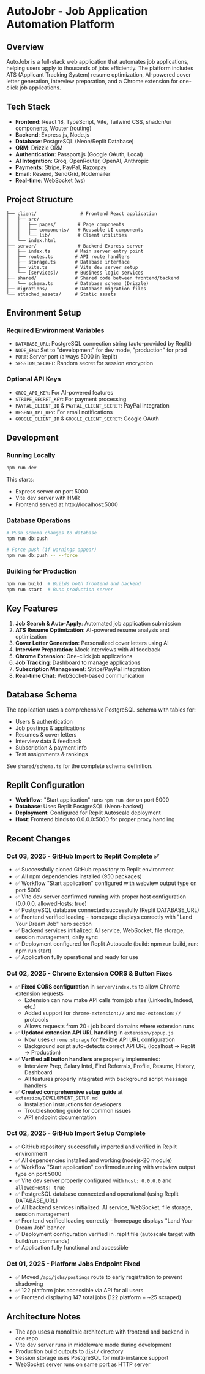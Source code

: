 # AutoJobr - Job Application Automation Platform

## Overview
AutoJobr is a full-stack web application that automates job applications, helping users apply to thousands of jobs efficiently. The platform includes ATS (Applicant Tracking System) resume optimization, AI-powered cover letter generation, interview preparation, and a Chrome extension for one-click job applications.

## Tech Stack
- **Frontend**: React 18, TypeScript, Vite, Tailwind CSS, shadcn/ui components, Wouter (routing)
- **Backend**: Express.js, Node.js
- **Database**: PostgreSQL (Neon/Replit Database)
- **ORM**: Drizzle ORM
- **Authentication**: Passport.js (Google OAuth, Local)
- **AI Integration**: Groq, OpenRouter, OpenAI, Anthropic
- **Payments**: Stripe, PayPal, Razorpay
- **Email**: Resend, SendGrid, Nodemailer
- **Real-time**: WebSocket (ws)

## Project Structure
```
├── client/                # Frontend React application
│   ├── src/
│   │   ├── pages/        # Page components
│   │   ├── components/   # Reusable UI components
│   │   └── lib/          # Client utilities
│   └── index.html
├── server/               # Backend Express server
│   ├── index.ts         # Main server entry point
│   ├── routes.ts        # API route handlers
│   ├── storage.ts       # Database interface
│   ├── vite.ts          # Vite dev server setup
│   └── [services]/      # Business logic services
├── shared/              # Shared code between frontend/backend
│   └── schema.ts        # Database schema (Drizzle)
├── migrations/          # Database migration files
└── attached_assets/     # Static assets

```

## Environment Setup

### Required Environment Variables
- `DATABASE_URL`: PostgreSQL connection string (auto-provided by Replit)
- `NODE_ENV`: Set to "development" for dev mode, "production" for prod
- `PORT`: Server port (always 5000 in Replit)
- `SESSION_SECRET`: Random secret for session encryption

### Optional API Keys
- `GROQ_API_KEY`: For AI-powered features
- `STRIPE_SECRET_KEY`: For payment processing
- `PAYPAL_CLIENT_ID` & `PAYPAL_CLIENT_SECRET`: PayPal integration
- `RESEND_API_KEY`: For email notifications
- `GOOGLE_CLIENT_ID` & `GOOGLE_CLIENT_SECRET`: Google OAuth

## Development

### Running Locally
```bash
npm run dev
```
This starts:
- Express server on port 5000
- Vite dev server with HMR
- Frontend served at http://localhost:5000

### Database Operations
```bash
# Push schema changes to database
npm run db:push

# Force push (if warnings appear)
npm run db:push -- --force
```

### Building for Production
```bash
npm run build  # Builds both frontend and backend
npm run start  # Runs production server
```

## Key Features
1. **Job Search & Auto-Apply**: Automated job application submission
2. **ATS Resume Optimization**: AI-powered resume analysis and optimization
3. **Cover Letter Generation**: Personalized cover letters using AI
4. **Interview Preparation**: Mock interviews with AI feedback
5. **Chrome Extension**: One-click job applications
6. **Job Tracking**: Dashboard to manage applications
7. **Subscription Management**: Stripe/PayPal integration
8. **Real-time Chat**: WebSocket-based communication

## Database Schema
The application uses a comprehensive PostgreSQL schema with tables for:
- Users & authentication
- Job postings & applications
- Resumes & cover letters
- Interview data & feedback
- Subscription & payment info
- Test assignments & rankings

See `shared/schema.ts` for the complete schema definition.

## Replit Configuration
- **Workflow**: "Start application" runs `npm run dev` on port 5000
- **Database**: Uses Replit PostgreSQL (Neon-backed)
- **Deployment**: Configured for Replit Autoscale deployment
- **Host**: Frontend binds to 0.0.0.0:5000 for proper proxy handling

## Recent Changes

### Oct 03, 2025 - GitHub Import to Replit Complete ✅
- ✅ Successfully cloned GitHub repository to Replit environment
- ✅ All npm dependencies installed (950 packages)
- ✅ Workflow "Start application" configured with webview output type on port 5000
- ✅ Vite dev server confirmed running with proper host configuration (0.0.0.0, allowedHosts: true)
- ✅ PostgreSQL database connected successfully (Replit DATABASE_URL)
- ✅ Frontend verified loading - homepage displays correctly with "Land Your Dream Job" hero section
- ✅ Backend services initialized: AI service, WebSocket, file storage, session management, daily sync
- ✅ Deployment configured for Replit Autoscale (build: npm run build, run: npm run start)
- ✅ Application fully operational and ready for use

### Oct 02, 2025 - Chrome Extension CORS & Button Fixes
- ✅ **Fixed CORS configuration** in `server/index.ts` to allow Chrome extension requests
  - Extension can now make API calls from job sites (LinkedIn, Indeed, etc.)
  - Added support for `chrome-extension://` and `moz-extension://` protocols
  - Allows requests from 20+ job board domains where extension runs
- ✅ **Updated extension API URL handling** in `extension/popup.js`
  - Now uses `chrome.storage` for flexible API URL configuration
  - Background script auto-detects correct API URL (localhost → Replit → Production)
- ✅ **Verified all button handlers** are properly implemented:
  - Interview Prep, Salary Intel, Find Referrals, Profile, Resume, History, Dashboard
  - All features properly integrated with background script message handlers
- ✅ **Created comprehensive setup guide** at `extension/DEVELOPMENT_SETUP.md`
  - Installation instructions for developers
  - Troubleshooting guide for common issues
  - API endpoint documentation

### Oct 02, 2025 - GitHub Import Setup Complete
- ✅ GitHub repository successfully imported and verified in Replit environment
- ✅ All dependencies installed and working (nodejs-20 module)
- ✅ Workflow "Start application" confirmed running with webview output type on port 5000
- ✅ Vite dev server properly configured with `host: 0.0.0.0` and `allowedHosts: true`
- ✅ PostgreSQL database connected and operational (using Replit DATABASE_URL)
- ✅ All backend services initialized: AI service, WebSocket, file storage, session management
- ✅ Frontend verified loading correctly - homepage displays "Land Your Dream Job" banner
- ✅ Deployment configuration verified in .replit file (autoscale target with build/run commands)
- ✅ Application fully functional and accessible

### Oct 01, 2025 - Platform Jobs Endpoint Fixed
- ✅ Moved `/api/jobs/postings` route to early registration to prevent shadowing
- ✅ 122 platform jobs accessible via API for all users
- ✅ Frontend displaying 147 total jobs (122 platform + ~25 scraped)

## Architecture Notes
- The app uses a monolithic architecture with frontend and backend in one repo
- Vite dev server runs in middleware mode during development
- Production build outputs to `dist/` directory
- Session storage uses PostgreSQL for multi-instance support
- WebSocket server runs on same port as HTTP server
